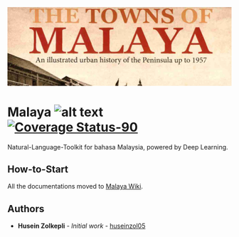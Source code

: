 <p align="center">
    <img src="session/towns-of-malaya.jpg" alt="malaya logo" />
</p>

# Malaya ![alt text](https://travis-ci.org/DevconX/Malaya.svg?branch=master) [![Coverage Status-90](https://s3.amazonaws.com/assets.coveralls.io/badges/coveralls_98.svg)](https://coveralls.io/github/DevconX/Malaya?branch=master)
Natural-Language-Toolkit for bahasa Malaysia, powered by Deep Learning.

## How-to-Start

All the documentations moved to [Malaya Wiki](https://github.com/DevconX/Malaya/wiki).

## Authors

* **Husein Zolkepli** - *Initial work* - [huseinzol05](https://github.com/huseinzol05)
